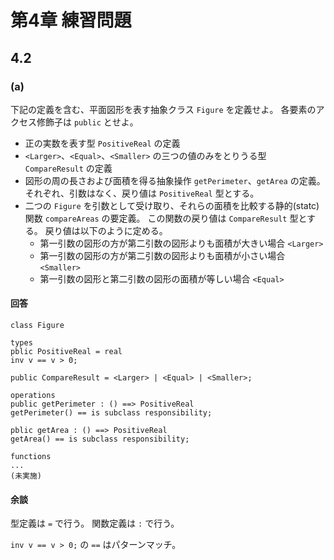 # 第4章 練習問題

## 4.2

### (a)

下記の定義を含む、平面図形を表す抽象クラス `Figure` を定義せよ。
各要素のアクセス修飾子は `public` とせよ。

* 正の実数を表す型 `PositiveReal` の定義
* `<Larger>`、`<Equal>`、`<Smaller>` の三つの値のみをとりうる型 `CompareResult` の定義
* 図形の周の長さおよび面積を得る抽象操作 `getPerimeter`、`getArea` の定義。
  それぞれ、引数はなく、戻り値は `PositiveReal` 型とする。
* 二つの `Figure` を引数として受け取り、それらの面積を比較する静的(statc)関数 `compareAreas` の要定義。
  この関数の戻り値は `CompareResult` 型とする。
  戻り値は以下のように定める。
  * 第一引数の図形の方が第二引数の図形よりも面積が大きい場合 `<Larger>`
  * 第一引数の図形の方が第二引数の図形よりも面積が小さい場合 `<Smaller>`
  * 第一引数の図形と第二引数の図形の面積が等しい場合 `<Equal>`

#### 回答

```vdm
class Figure

types
pblic PositiveReal = real
inv v == v > 0;

public CompareResult = <Larger> | <Equal> | <Smaller>;

operations
public getPerimeter : () ==> PositiveReal
getPerimeter() == is subclass responsibility;

pblic getArea : () ==> PositiveReal
getArea() == is subclass responsibility;

functions
...
(未実施)
```

#### 余談

型定義は `=` で行う。
関数定義は `:` で行う。

`inv v == v > 0;` の `==` はパターンマッチ。
